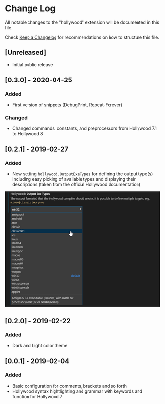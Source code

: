 # Change Log

All notable changes to the "hollywood" extension will be documented in this file.

Check [Keep a Changelog](http://keepachangelog.com/) for recommendations on how to structure this file.

## [Unreleased]

- Initial public release

## [0.3.0] - 2020-04-25

### Added

- First version of snippets (DebugPrint, Repeat-Forever)

### Changed

- Changed commands, constants, and preprocessors from Hollywood 7.1 to Hollywood 8

## [0.2.1] - 2019-02-27

### Added

- New setting `hollywood.OutputExeTypes` for defining the output type(s) including easy picking of available types and displaying their descriptions (taken from the official Hollywood documentation)

![Configuration of OutputExeTypes](./media/configuration_outputexetype.png)

## [0.2.0] - 2019-02-22

### Added

- Dark and Light color theme

## [0.0.1] - 2019-02-04

### Added

- Basic configuration for comments, brackets and so forth
- Hollywood syntax hightlighting and grammar with keywords and function for Hollywood 7
